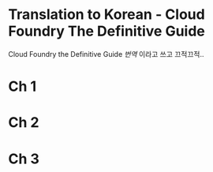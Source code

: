 # Translation to Korean - Cloud Foundry The Definitive Guide
Cloud Foundry the Definitive Guide *번역* 이라고 쓰고 끄적끄적..


# Ch 1
# Ch 2
# Ch 3